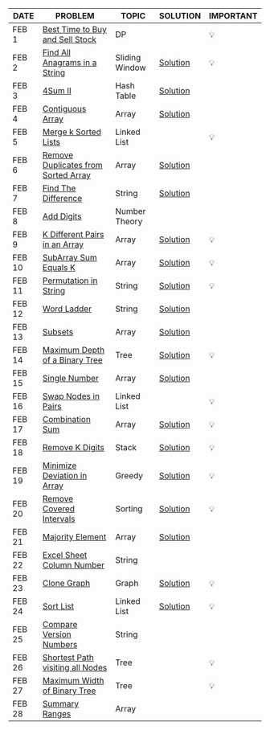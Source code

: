 |DATE|PROBLEM|TOPIC|SOLUTION|IMPORTANT|
|----|-----|----------|----------|-----|
|FEB 1|[Best Time to Buy and Sell Stock](https://leetcode.com/problems/best-time-to-buy-and-sell-stock/)|DP||💡
|FEB 2|[Find All Anagrams in a String](https://leetcode.com/problems/find-all-anagrams-in-a-string/)|Sliding Window|[Solution](https://github.com/utkarsh006/LeetCode-Grind/blob/main/FEB%20CHALLENGES/2_Return%20index%20of%20Anagrams.cpp)|💡
|FEB 3|[4Sum II](https://leetcode.com/problems/4sum-ii/)|Hash Table|[Solution](https://github.com/utkarsh006/LeetCode-Grind/blob/main/FEB%20CHALLENGES/FEB%203_4SUM.cpp)|
|FEB 4|[Contiguous Array](https://leetcode.com/problems/contiguous-array/)|Array|[Solution](https://github.com/utkarsh006/LeetCode-Grind/blob/main/FEB%20CHALLENGES/FEB%204_Contiguous%20Array.cpp)|
|FEB 5|[Merge k Sorted Lists](https://leetcode.com/problems/merge-k-sorted-lists/)|Linked List||💡
|FEB 6|[Remove Duplicates from Sorted Array](https://leetcode.com/problems/remove-duplicates-from-sorted-array-ii/)|Array|[Solution](https://github.com/utkarsh006/LeetCode-Grind/blob/main/FEB%20CHALLENGES/FEB%206_Remove%20Duplicates%20from%20Sorted%20Array%20II.cpp)|
|FEB 7|[Find The Difference](https://leetcode.com/problems/find-the-difference/)|String|[Solution](https://github.com/utkarsh006/LeetCode-Grind/blob/main/FEB%20CHALLENGES/FEB%207_Difference%20in%20strings.cpp)|
|FEB 8|[Add Digits](https://leetcode.com/problems/add-digits/)|Number Theory||
|FEB 9|[K Different Pairs in an Array](https://leetcode.com/problems/k-diff-pairs-in-an-array/)|Array|[Solution](https://github.com/utkarsh006/LeetCode-Grind/blob/main/FEB%20CHALLENGES/FEB%209%20_K%20diff%20pairs%20in%20array.cpp)|💡
|FEB 10|[SubArray Sum Equals K](https://leetcode.com/problems/subarray-sum-equals-k/)|Array|[Solution](https://github.com/utkarsh006/LeetCode-Grind/blob/main/FEB%20CHALLENGES/FEB%2010_Subarray%20sum%20equals%20k.cpp)|💡
|FEB 11|[Permutation in String](https://leetcode.com/problems/permutation-in-string/)|String|[Solution](https://github.com/utkarsh006/LeetCode-Grind/blob/main/FEB%20CHALLENGES/FEB%2011_Permutations%20in%20string.cpp)|💡
|FEB 12|[Word Ladder](https://leetcode.com/problems/word-ladder/)|String|[Solution](https://github.com/utkarsh006/LeetCode-Grind/blob/main/FEB%20CHALLENGES/FEB%2012_Word%20Ladder.cpp)|
|FEB 13|[Subsets](https://leetcode.com/problems/subsets/)|Array|[Solution](https://github.com/utkarsh006/LeetCode-Grind/blob/main/FEB%20CHALLENGES/FEB%2013_SUBSETS.cpp)|
|FEB 14|[Maximum Depth of a Binary Tree](https://leetcode.com/problems/maximum-depth-of-binary-tree/)|Tree|[Solution](https://github.com/utkarsh006/LeetCode-Grind/blob/main/FEB%20CHALLENGES/FEB%2014_Max%20depth%20of%20btree.cpp)|💡
|FEB 15|[Single Number](https://leetcode.com/problems/single-number/)|Array|[Solution](https://github.com/utkarsh006/LeetCode-Grind/blob/main/FEB%20CHALLENGES/FEB%2015_Single%20number.cpp)|
|FEB 16|[Swap Nodes in Pairs](https://leetcode.com/problems/swap-nodes-in-pairs/)|Linked List||💡
|FEB 17|[Combination Sum](https://leetcode.com/problems/combination-sum/)|Array|[Solution](https://github.com/utkarsh006/LeetCode-Grind/blob/main/FEB%20CHALLENGES/FEB%2017_Combination%20Sum.cpp)|💡
|FEB 18|[Remove K Digits](https://leetcode.com/problems/remove-k-digits/)|Stack|[Solution](https://github.com/utkarsh006/LeetCode-Grind/blob/main/FEB%20CHALLENGES/FEB%2018_Remove%20K%20Digits.cpp)|💡
|FEB 19|[Minimize Deviation in Array](https://leetcode.com/problems/minimize-deviation-in-array/)|Greedy|[Solution](https://github.com/utkarsh006/LeetCode-Grind/blob/main/FEB%20CHALLENGES/FEB%2019_Minimize%20deviation%20in%20array.cpp)|💡
|FEB 20|[Remove Covered Intervals](https://leetcode.com/problems/remove-covered-intervals/)|Sorting|[Solution](https://github.com/utkarsh006/LeetCode-Grind/blob/main/FEB%20CHALLENGES/FEB%2020_Remove%20Covered%20Intervals.cpp)|💡
|FEB 21|[Majority Element](https://leetcode.com/problems/majority-element/)|Array|[Solution](https://github.com/utkarsh006/LeetCode-Grind/blob/main/FEB%20CHALLENGES/FEB%2021_Majority%20Element.cpp)|
|FEB 22|[Excel Sheet Column Number](https://leetcode.com/problems/excel-sheet-column-number/)|String||
|FEB 23|[Clone Graph](https://leetcode.com/problems/clone-graph/)|Graph|[Solution](https://github.com/utkarsh006/LeetCode-Grind/blob/main/FEB%20CHALLENGES/FEB%2023_Clone%20Graph.cpp)|💡
|FEB 24|[Sort List](https://leetcode.com/problems/sort-list/)|Linked List|[Solution](https://github.com/utkarsh006/LeetCode-Grind/blob/main/FEB%20CHALLENGES/FEB%2024_Sort%20List.cpp)|💡
|FEB 25|[Compare Version Numbers](https://leetcode.com/problems/compare-version-numbers/)|String||
|FEB 26|[Shortest Path visiting all Nodes](https://leetcode.com/problems/shortest-path-visiting-all-nodes/)|Tree||💡
|FEB 27|[Maximum Width of Binary Tree](https://leetcode.com/problems/maximum-width-of-binary-tree/)|Tree||💡
|FEB 28|[Summary Ranges](https://leetcode.com/problems/summary-ranges/)|Array||
